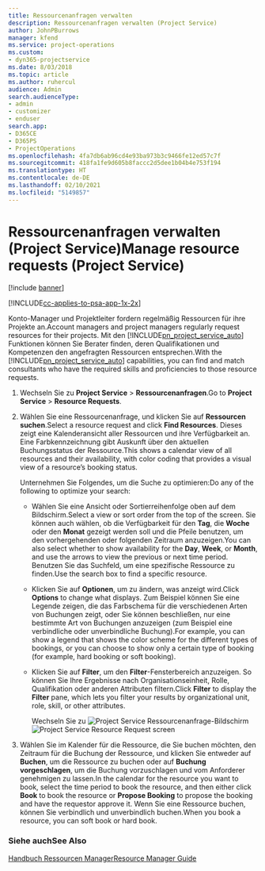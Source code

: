 ```yaml
---
title: Ressourcenanfragen verwalten
description: Ressourcenanfragen verwalten (Project Service)
author: JohnPBurrows
manager: kfend
ms.service: project-operations
ms.custom:
- dyn365-projectservice
ms.date: 8/03/2018
ms.topic: article
ms.author: ruhercul
audience: Admin
search.audienceType:
- admin
- customizer
- enduser
search.app:
- D365CE
- D365PS
- ProjectOperations
ms.openlocfilehash: 4fa7db6ab96cd4e93ba973b3c9466fe12ed57c7f
ms.sourcegitcommit: 418fa1fe9d605b8faccc2d5dee1b04b4e753f194
ms.translationtype: HT
ms.contentlocale: de-DE
ms.lasthandoff: 02/10/2021
ms.locfileid: "5149857"
---
```

# <a name="manage-resource-requests-project-service"></a><span data-ttu-id="70ac4-103">Ressourcenanfragen verwalten (Project Service)</span><span class="sxs-lookup"><span data-stu-id="70ac4-103">Manage resource requests (Project Service)</span></span>

[!include [banner](../includes/psa-now-project-operations.md)]

[!INCLUDE[cc-applies-to-psa-app-1x-2x](../includes/cc-applies-to-psa-app-1x-2x.md)]

<span data-ttu-id="70ac4-104">Konto-Manager und Projektleiter fordern regelmäßig Ressourcen für ihre Projekte an.</span><span class="sxs-lookup"><span data-stu-id="70ac4-104">Account managers and project managers regularly request resources for their projects.</span></span> <span data-ttu-id="70ac4-105">Mit den [!INCLUDE[pn_project_service_auto](../includes/pn-project-service-auto.md)] Funktionen können Sie Berater finden, deren Qualifikationen und Kompetenzen den angefragten Ressourcen entsprechen.</span><span class="sxs-lookup"><span data-stu-id="70ac4-105">With the [!INCLUDE[pn_project_service_auto](../includes/pn-project-service-auto.md)] capabilities, you can find and match consultants who have the required skills and proficiencies to those resource requests.</span></span>  
  
1. <span data-ttu-id="70ac4-106">Wechseln Sie zu **Project Service** > **Ressourcenanfragen**.</span><span class="sxs-lookup"><span data-stu-id="70ac4-106">Go to **Project Service** > **Resource Requests**.</span></span>  
  
2. <span data-ttu-id="70ac4-107">Wählen Sie eine Ressourcenanfrage, und klicken Sie auf **Ressourcen suchen**.</span><span class="sxs-lookup"><span data-stu-id="70ac4-107">Select a resource request and click **Find Resources**.</span></span> <span data-ttu-id="70ac4-108">Dieses zeigt eine Kalenderansicht aller Ressourcen und ihre Verfügbarkeit an. Eine Farbkennzeichnung gibt Auskunft über den aktuellen Buchungsstatus der Ressource.</span><span class="sxs-lookup"><span data-stu-id="70ac4-108">This shows a calendar view of all resources and their availability, with color coding that provides a visual view of a resource’s booking status.</span></span>  
  
    <span data-ttu-id="70ac4-109">Unternehmen Sie Folgendes, um die Suche zu optimieren:</span><span class="sxs-lookup"><span data-stu-id="70ac4-109">Do any of the following to optimize your search:</span></span>  
  
   -   <span data-ttu-id="70ac4-110">Wählen Sie eine Ansicht oder Sortierreihenfolge oben auf dem Bildschirm.</span><span class="sxs-lookup"><span data-stu-id="70ac4-110">Select a view or sort order from the top of the screen.</span></span> <span data-ttu-id="70ac4-111">Sie können auch wählen, ob die Verfügbarkeit für den **Tag**, die **Woche** oder den **Monat** gezeigt werden soll und die Pfeile benutzen, um den vorhergehenden oder folgenden Zeitraum anzuzeigen.</span><span class="sxs-lookup"><span data-stu-id="70ac4-111">You can also select whether to show availability for the **Day**, **Week**, or **Month**, and use the arrows to view the previous or next time period.</span></span> <span data-ttu-id="70ac4-112">Benutzen Sie das Suchfeld, um eine spezifische Ressource zu finden.</span><span class="sxs-lookup"><span data-stu-id="70ac4-112">Use the search box to find a specific resource.</span></span>  
  
   -   <span data-ttu-id="70ac4-113">Klicken Sie auf **Optionen**, um zu ändern, was anzeigt wird.</span><span class="sxs-lookup"><span data-stu-id="70ac4-113">Click **Options** to change what displays.</span></span> <span data-ttu-id="70ac4-114">Zum Beispiel können Sie eine Legende zeigen, die das Farbschema für die verschiedenen Arten von Buchungen zeigt, oder Sie können beschließen, nur eine bestimmte Art von Buchungen anzuzeigen (zum Beispiel eine verbindliche oder unverbindliche Buchung).</span><span class="sxs-lookup"><span data-stu-id="70ac4-114">For example, you can show a legend that shows the color scheme for the different types of bookings, or you can choose to show only a certain type of booking (for example, hard booking or soft booking).</span></span>  
  
   -   <span data-ttu-id="70ac4-115">Klicken Sie auf **Filter**, um den **Filter**-Fensterbereich anzuzeigen. So können Sie Ihre Ergebnisse nach Organisationseinheit, Rolle, Qualifikation oder anderen Attributen filtern.</span><span class="sxs-lookup"><span data-stu-id="70ac4-115">Click **Filter** to display the **Filter** pane, which lets you filter your results by organizational unit, role, skill, or other attributes.</span></span>  
  
       <span data-ttu-id="70ac4-116">Wechseln Sie zu ![Project Service Ressourcenanfrage-Bildschirm](../psa/media/project-service-resource-request-screen.png "Wechseln Sie zu Project Service Ressourcenanfrage-Bildschirm")</span><span class="sxs-lookup"><span data-stu-id="70ac4-116">![Project Service Resource Request screen](../psa/media/project-service-resource-request-screen.png "Project Service Resource Request screen")</span></span>  
  
3. <span data-ttu-id="70ac4-117">Wählen Sie im Kalender für die Ressource, die Sie buchen möchten, den Zeitraum für die Buchung der Ressource, und klicken Sie entweder auf **Buchen**, um die Ressource zu buchen oder auf **Buchung vorgeschlagen**, um die Buchung vorzuschlagen und vom Anforderer genehmigen zu lassen.</span><span class="sxs-lookup"><span data-stu-id="70ac4-117">In the calendar for the resource you want to book, select the time period to book the resource, and then either click **Book** to book the resource or **Propose Booking** to propose the booking and have the requestor approve it.</span></span> <span data-ttu-id="70ac4-118">Wenn Sie eine Ressource buchen, können Sie verbindlich und unverbindlich buchen.</span><span class="sxs-lookup"><span data-stu-id="70ac4-118">When you book a resource, you can soft book or hard book.</span></span>  
  
### <a name="see-also"></a><span data-ttu-id="70ac4-119">Siehe auch</span><span class="sxs-lookup"><span data-stu-id="70ac4-119">See Also</span></span>  
 [<span data-ttu-id="70ac4-120">Handbuch Ressourcen Manager</span><span class="sxs-lookup"><span data-stu-id="70ac4-120">Resource Manager Guide</span></span>](../psa/resource-manager-guide.md)
